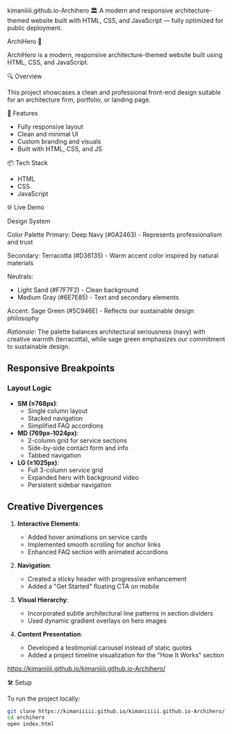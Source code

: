 kimaniiiii.github.io-Archihero
🏛️ A modern and responsive architecture-themed website built with HTML, CSS, and JavaScript — fully optimized for public deployment.

ArchiHero 🌆

ArchiHero is a modern, responsive architecture-themed website built using HTML, CSS, and JavaScript.

🔍 Overview

This project showcases a clean and professional front-end design suitable for an architecture firm, portfolio, or landing page.

🚀 Features

- Fully responsive layout
- Clean and minimal UI
- Custom branding and visuals
- Built with HTML, CSS, and JS 


📦 Tech Stack

- HTML
- CSS 
- JavaScript 

🌐 Live Demo

Design System

Color Palette
Primary: Deep Navy (#0A2463) - Represents professionalism and trust

Secondary: Terracotta (#D36135) - Warm accent color inspired by natural materials

Neutrals:
  - Light Sand (#F7F7F2) - Clean background
  - Medium Gray (#6E7E85) - Text and secondary elements

Accent: Sage Green (#5C946E) - Reflects our sustainable design philosophy

*Rationale*: The palette balances architectural seriousness (navy) with creative warmth (terracotta), while sage green emphasizes our commitment to sustainable design.

## Responsive Breakpoints

### Layout Logic
- **SM (≤768px)**: 
  - Single column layout
  - Stacked navigation
  - Simplified FAQ accordions
- **MD (769px-1024px)**: 
  - 2-column grid for service sections
  - Side-by-side contact form and info
  - Tabbed navigation
- **LG (≥1025px)**: 
  - Full 3-column service grid
  - Expanded hero with background video
  - Persistent sidebar navigation

## Creative Divergences

1. **Interactive Elements**:
   - Added hover animations on service cards
   - Implemented smooth scrolling for anchor links
   - Enhanced FAQ section with animated accordions

2. **Navigation**:
   - Created a sticky header with progressive enhancement
   - Added a "Get Started" floating CTA on mobile

3. **Visual Hierarchy**:
   - Incorporated subtle architectural line patterns in section dividers
   - Used dynamic gradient overlays on hero images

4. **Content Presentation**:
   - Developed a testimonial carousel instead of static quotes
   - Added a project timeline visualization for the "How It Works" section

https://kimaniiiii.github.io/kimaniiiii.github.io-Archihero/

 🛠️ Setup

To run the project locally:

```bash
git clone https://kimaniiiii.github.io/kimaniiiii.github.io-Archihero/
cd archihero
open index.html

